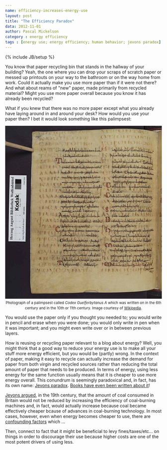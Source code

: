 ```yaml
---
name: efficiency-increases-energy-use
layout: post
title: "The Efficiency Paradox"
data: 2012-11-01
author: Pascal Mickelson
category : energy efficiency
tags : [energy use; energy efficiency; human behavior; jevons paradox]
---
```

{% include JB/setup %}

You know that paper recycling bin that stands in the hallway of your building? Yeah, the one where you can drop your scraps of scratch paper or messed up printouts on your way to the bathroom or on the way home from work.  Could it actually make you use more paper than if it were not there?  And what about reams of "new" paper, made primarily from recycled material? Might you use more paper overall because you know it has already been recycled?

What if you knew that there was no more paper except what you already have laying around in and around your desk?  How would you use your paper then?  I bet it would look something like this palimpsest:

<div align="center">
<img src="/images/palimpsest_example.jpg" alt="Photo of palimpsest with multiple layers of writing" width="545"><br>
<small>Photograph of a palimpsest called <em>Codex Guelferbytanus A</em> which was written on in the 6th century and in the 10th or 11th century.  Image courtesy of <a href="http://en.wikipedia.org/wiki/File:Codex_Guelferbytanus_B_00474.jpg">Wikipedia</a>.</small>
</div>

You would use the paper only if you thought you needed to; you would write in pencil and erase when you were done; you would only write in pen when it was important; and you might even write over or in between previous layers.

How is reusing or recycling paper relevant to a blog about energy?  Well, you might think that a good way to reduce your energy use is to make all your stuff more energy efficient, but you would be (partly) wrong.  In the context of paper, making it easy to recycle can actually increase the demand for paper from both virgin and recycled sources rather than reducing the total amount of paper that needs to be produced.  In terms of energy, using less energy for the same function usually means that it is cheaper to use more energy overall.  This conundrum is seemingly paradoxical and, in fact, has its own name: [Jevons paradox][jevons].  [Books have even been written about it][jevonsbook]!

[Jevons argued][jevons], in the 19th century, that the amount of coal consumed in Britain would not be reduced by increasing the efficiency of coal-burning machines and, in fact, would actually increase because coal became effectively cheaper bcause of advances in coal-burning technology.  In most cases, however, even when energy becomes cheaper to use, there are [confounding factors][realclimate] which ...

Then, connect to fact that it might be beneficial to levy fines/taxes/etc... on things in order to discourage their use because higher costs are one of the most potent drivers of using less.

[jevons]: http://en.wikipedia.org/wiki/Jevons_paradox
[jevonsbook]: http://books.google.com/books?id=nfHDSSqi4NQC&dq=paper+recycling+jevons+paradox&source=gbs_navlinks_s
[realclimate]: http://realclimateeconomics.org/wp/archives/647
